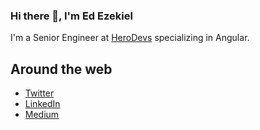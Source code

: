 ### Hi there 👋, I'm Ed Ezekiel

I'm a Senior Engineer at [HeroDevs](https://www.herodevs.com/) specializing in Angular.

## Around the web

- [Twitter](https://twitter.com/EdwardAEzekiel)
- [LinkedIn](https://www.linkedin.com/in/edezekiel/)
- [Medium](https://edezekiel.medium.com/)
